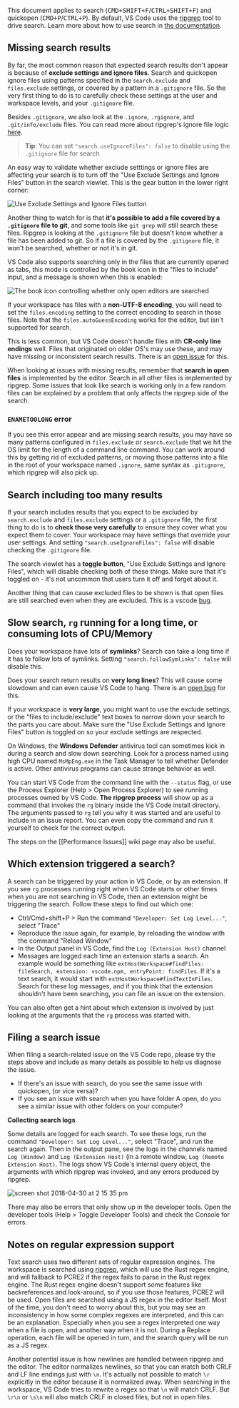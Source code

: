 This document applies to search (<kbd>CMD+SHIFT+F</kbd>/<kbd>CTRL+SHIFT+F</kbd>) and quickopen (<kbd>CMD+P</kbd>/<kbd>CTRL+P</kbd>). By default, VS Code uses the [ripgrep](https://github.com/BurntSushi/ripgrep) tool to drive search. Learn more about how to use search in [the documentation](https://code.visualstudio.com/docs/editor/codebasics#_search-across-files).

## Missing search results

By far, the most common reason that expected search results don't appear is because of **exclude settings and ignore files**. Search and quickopen ignore files using patterns specified in the `search.exclude` and `files.exclude` settings, or covered by a pattern in a `.gitignore` file. So the very first thing to do is to carefully check these settings at the user and workspace levels, and your `.gitignore` file.

Besides `.gitignore`, we also look at the `.ignore`, `.rgignore`, and `.git/info/exclude` files. You can read more about ripgrep's ignore file logic [here](https://github.com/BurntSushi/ripgrep/blob/master/GUIDE.md#automatic-filtering).

> **Tip**: You can set `"search.useIgnoreFiles": false` to disable using the `.gitignore` file for search

An easy way to validate whether exclude setttings or ignore files are affecting your search is to turn off the "Use Exclude Settings and Ignore Files" button in the search viewlet. This is the gear button in the lower right corner:

![Use Exclude Settings and Ignore Files button](https://user-images.githubusercontent.com/8586769/132767680-dd9048dc-beef-4849-a5cd-2cfadcd01e19.png)

Another thing to watch for is that **it's possible to add a file covered by a `.gitignore` file to git**, and some tools like `git grep` will still search these files. Ripgrep is looking at the `.gitignore` file but doesn't know whether a file has been added to git. So if a file is covered by the `.gitignore` file, it won't be searched, whether or not it's in git.

VS Code also supports searching only in the files that are currently opened as tabs, this mode is controlled by the book icon in the "files to include" input, and a message is shown when this is enabled:

![The book icon controlling whether only open editors are searched](https://user-images.githubusercontent.com/8586769/132784916-880415ce-ff7c-4e13-a50c-58d5ee7bfa49.png)

If your workspace has files with a **non-UTF-8 encoding**, you will need to set the `files.encoding` setting to the correct encoding to search in those files. Note that the `files.autoGuessEncoding` works for the editor, but isn't supported for search.

This is less common, but VS Code doesn't handle files with **CR-only line endings** well. Files that originated on older OS's may use these, and may have missing or inconsistent search results. There is an [open issue](https://github.com/Microsoft/vscode/issues/35797) for this.

When looking at issues with missing results, remember that **search in open files** is implemented by the editor. Search in all other files is implemented by ripgrep. Some issues that look like search is working only in a few random files can be explained by a problem that only affects the ripgrep side of the search.

### `ENAMETOOLONG` error

If you see this error appear and are missing search results, you may have so many patterns configured in `files.exclude` or `search.exclude` that we hit the OS limit for the length of a command line command. You can work around this by getting rid of excluded patterns, or moving those patterns into a file in the root of your workspace named `.ignore`, same syntax as `.gitignore`, which ripgrep will also pick up.

## Search including too many results

If your search includes results that you expect to be excluded by `search.exclude` and `files.exclude` settings or a `.gitignore` file, the first thing to do is to **check those very carefully** to ensure they cover what you expect them to cover. Your workspace may have settings that override your user settings. And setting `"search.useIgnoreFiles": false` will disable checking the `.gitignore` file.

The search viewlet has a **toggle button**, "Use Exclude Settings and Ignore Files", which will disable checking both of these things. Make sure that it's toggled on - it's not uncommon that users turn it off and forget about it.

Another thing that can cause excluded files to be shown is that open files are still searched even when they are excluded. This is a vscode [bug](https://github.com/Microsoft/vscode/issues/31819).

## Slow search, `rg` running for a long time, or consuming lots of CPU/Memory

Does your workspace have lots of **symlinks**? Search can take a long time if it has to follow lots of symlinks. Setting `"search.followSymlinks": false` will disable this.

Does your search return results on **very long lines**? This will cause some slowdown and can even cause VS Code to hang. There is an [open bug](https://github.com/Microsoft/vscode/issues/31551) for this.

If your workspace is **very large**, you might want to use the exclude settings, or the "files to include/exclude" text boxes to narrow down your search to the parts you care about. Make sure the "Use Exclude Settings and Ignore Files" button is toggled on so your exclude settings are respected.

On Windows, the **Windows Defender** antivirus tool can sometimes kick in during a search and slow down searching. Look for a process named using high CPU named `MsMpEng.exe` in the Task Manager to tell whether Defender is active. Other antivirus programs can cause strange behavior as well.

You can start VS Code from the command line with the `--status` flag, or use the Process Explorer (Help > Open Process Explorer) to see running processes owned by VS Code. **The ripgrep process** will show up as a command that invokes the `rg` binary inside the VS Code install directory. The arguments passed to `rg` tell you why it was started and are useful to include in an issue report. You can even copy the command and run it yourself to check for the correct output.

The steps on the [[Performance Issues]] wiki page may also be useful.


## Which extension triggered a search?

A search can be triggered by your action in VS Code, or by an extension. If you see `rg` processes running right when VS Code starts or other times when you are not searching in VS Code, then an extension might be triggering the search. Follow these steps to find out which one:

- Ctrl/Cmd+shift+P > Run the command `"Developer: Set Log Level..."`, select "Trace"
- Reproduce the issue again, for example, by reloading the window with the command "Reload Window"
- In the Output panel in VS Code, find the `Log (Extension Host)` channel
- Messages are logged each time an extension starts a search. An example would be something like `extHostWorkspace#findFiles: fileSearch, extension: vscode.npm, entryPoint: findFiles`. If it's a text search, it would start with `extHostWorkspace#findTextInFiles`. Search for these log messages, and if you think that the extension shouldn't have been searching, you can file an issue on the extension.

You can also often get a hint about which extension is involved by just looking at the arguments that the `rg` process was started with.


## Filing a search issue

When filing a search-related issue on the VS Code repo, please try the steps above and include as many details as possible to help us diagnose the issue.

- If there's an issue with search, do you see the same issue with quickopen, (or vice versa)?
- If you see an issue with search when you have folder A open, do you see a similar issue with other folders on your computer?

**Collecting search logs**

Some details are logged for each search. To see these logs, run the command `"Developer: Set Log Level..."`, select "Trace", and run the search again. Then in the output pane, see the logs in the channels named `Log (Window)` and `Log (Extension Host)` (in a remote window, `Log (Remote Extension Host)`. The logs show VS Code's internal query object, the arguments with which ripgrep was invoked, and any errors produced by ripgrep.

![screen shot 2018-04-30 at 2 15 35 pm](https://user-images.githubusercontent.com/323878/39452722-1e2a6f48-4c88-11e8-84f8-5afad938d357.png)

There may also be errors that only show up in the developer tools. Open the developer tools (Help > Toggle Developer Tools) and check the Console for errors.

## Notes on regular expression support

Text search uses two different sets of regular expression engines. The workspace is searched using [ripgrep](https://github.com/BurntSushi/ripgrep), which will use the Rust regex engine, and will fallback to PCRE2 if the regex fails to parse in the Rust regex engine. The Rust regex engine doesn't support some features like backreferences and look-around, so if you use those features, PCRE2 will be used. Open files are searched using a JS regex in the editor itself. Most of the time, you don't need to worry about this, but you may see an inconsistency in how some complex regexes are interpreted, and this can be an explanation. Especially when you see a regex interpreted one way when a file is open, and another way when it is not. During a Replace operation, each file will be opened in turn, and the search query will be run as a JS regex.

Another potential issue is how newlines are handled between ripgrep and the editor. The editor normalizes newlines, so that you can match both CRLF and LF line endings just with `\n`. It's actually not possible to match `\r` explicitly in the editor because it is normalized away. When searching in the workspace, VS Code tries to rewrite a regex so that `\n` will match CRLF. But `\r\n` or `\s\n` will also match CRLF in closed files, but not in open files.